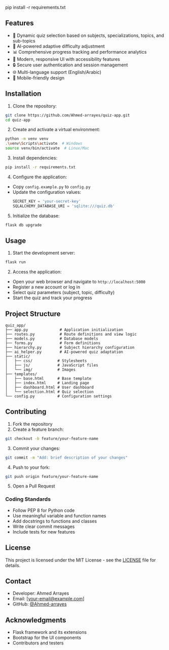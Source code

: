 pip install -r requirements.txt
## Features

- 🎯 Dynamic quiz selection based on subjects, specializations, topics, and sub-topics
- 🤖 AI-powered adaptive difficulty adjustment
- 📊 Comprehensive progress tracking and performance analytics
- 🎨 Modern, responsive UI with accessibility features
- 🔒 Secure user authentication and session management
- 🌐 Multi-language support (English/Arabic)
- 📱 Mobile-friendly design

## Installation

1. Clone the repository:
```bash
git clone https://github.com/Ahmed-arrayes/quiz-app.git
cd quiz-app
```

2. Create and activate a virtual environment:
```bash
python -m venv venv
.\venv\Scripts\activate  # Windows
source venv/bin/activate  # Linux/Mac
```

3. Install dependencies:
```bash
pip install -r requirements.txt
```

4. Configure the application:
- Copy `config.example.py` to `config.py`
- Update the configuration values:
  ```python
  SECRET_KEY = 'your-secret-key'
  SQLALCHEMY_DATABASE_URI = 'sqlite:///quiz.db'
  ```

5. Initialize the database:
```bash
flask db upgrade
```

## Usage

1. Start the development server:
```bash
flask run
```

2. Access the application:
- Open your web browser and navigate to `http://localhost:5000`
- Register a new account or log in
- Select quiz parameters (subject, topic, difficulty)
- Start the quiz and track your progress

## Project Structure

```
quiz_app/
├── app.py              # Application initialization
├── routes.py           # Route definitions and view logic
├── models.py           # Database models
├── forms.py            # Form definitions
├── hierarchy.py        # Subject hierarchy configuration
├── ai_helper.py        # AI-powered quiz adaptation
├── static/            
│   ├── css/           # Stylesheets
│   ├── js/            # JavaScript files
│   └── img/           # Images
├── templates/
│   ├── base.html      # Base template
│   ├── index.html     # Landing page
│   ├── dashboard.html # User dashboard
│   └── selection.html # Quiz selection
└── config.py          # Configuration settings
```

## Contributing

1. Fork the repository
2. Create a feature branch:
```bash
git checkout -b feature/your-feature-name
```
3. Commit your changes:
```bash
git commit -m "Add: brief description of your changes"
```
4. Push to your fork:
```bash
git push origin feature/your-feature-name
```
5. Open a Pull Request

### Coding Standards
- Follow PEP 8 for Python code
- Use meaningful variable and function names
- Add docstrings to functions and classes
- Write clear commit messages
- Include tests for new features

## License

This project is licensed under the MIT License - see the [LICENSE](LICENSE) file for details.

## Contact

- Developer: Ahmed Arrayes
- Email: [your-email@example.com]
- GitHub: [@Ahmed-arrayes](https://github.com/Ahmed-arrayes)

## Acknowledgments

- Flask framework and its extensions
- Bootstrap for the UI components
- Contributors and testers
